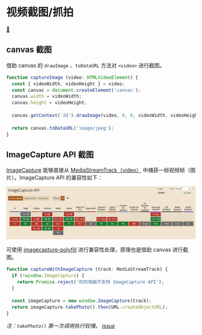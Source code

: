 # 视频截图/抓拍

[🌰](https://shushushv.github.io/Front-End-Media/extra/ImageCapture/example/)

## canvas 截图

借助 canvas 的 `drawImage` 、`toDataURL` 方法对 `<video>` 进行截图。

``` typescript
function captureImage (video: HTMLVideoElement) {
  const { videoWidth, videoHeight } = video;
  const canvas = document.createElememt('canvas');
  canvas.width = videoWidth;
  canvas.height = videoHeight;

  canvas.getContext('2d').drawImage(video, 0, 0, videoWidth, videoHeight);
  
  return canvas.toDataURL('image/jpeg');
}
```

## ImageCapture API 截图
[ImageCapture](https://w3c.github.io/mediacapture-image/) 能够直接从 [MediaStreamTrack（video）](https://developer.mozilla.org/en-US/docs/Web/API/MediaStreamTrack) 中捕获一帧视频帧（图片）。ImageCapture API 的兼容性如下：

![caniuseImageCapture](./docs/caniuseImageCapture.jpg)

可使用 [imagecapture-polyfill](https://github.com/GoogleChromeLabs/imagecapture-polyfill) 进行兼容性处理，原理也是借助 canvas 进行截图。

```typescript
function captureWithImageCapture (track: MediaStreamTrack) {
  if (!window.ImageCapture) {
    return Promise.reject('你的电脑不支持 ImageCapture API');
  }

  const imageCapture = new window.ImageCapture(track);
  return imageCapture.takePhoto().then(URL.createObjectURL);
}
```

*注：`takePhoto()` 第一次调用执行较慢。 [issue](https://github.com/w3c/mediacapture-image/issues/197)*
